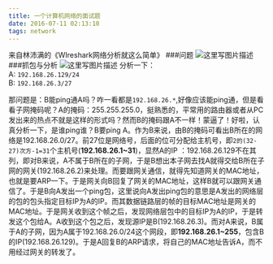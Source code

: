 ```yaml
---
title: 一个计算机网络的面试题
date: 2016-07-11 02:13:10
tags: network
---
```


来自林沛满的《WIreshark网络分析就这么简单》
###问题
![这里写图片描述](http://ww4.sinaimg.cn/mw690/b0a7c3b6gw1f2t4h26er3j21301mhn8a.jpg)
###抓包与分析
![这里写图片描述](http://ww3.sinaimg.cn/mw690/b0a7c3b6gw1f2t6wbut7aj210u469hce.jpg)
分析一下：</br>
A: `192.168.26.129/24` </br>
B: `192.168.26.3/27` </br>

那问题是：B能ping通A吗？咋一看都是`192.168.26.*`,好像应该能ping通，但是看看子网掩码呢？A的掩码：255.255.255.0，挺熟悉的，平常用的路由器或者从PC发出来的热点不就是这样的形式吗？然而B的掩码跟A不一样！蒙逼了！好啦，认真分析一下，是谁ping谁？B要ping A。作为B来说，由B的掩码可看出B所在的网络是192.168.26.0/27。前27位是网络号，后面的位可分配给主机号，即`2的(32-27)次方-1=31`个主机号(**192.168.26.1~31**)，显然A的IP ：192.168.26.129不在其列，即对B来说，A不属于B所在的子网，于是B想出本子网去找A就得交给B所在子网的网关(192.168.26.2)来处理。而要跟网关通信，就得先知道网关的MAC地址，也就是要ARP一下。于是网关向B回复了网关的MAC地址，这样B就可以跟网关通信了。于是B向A发出一个ping包，这里说向A发出ping包的意思是A发出的网络层的包的包头指定目标IP为A的IP。而其数据链路层的帧的目标MAC地址是网关的MAC地址。于是网关收到这个帧之后，发现网络层包中的目标IP为A的IP，于是转发这个包给A。A收到这个包之后，发现源IP是B(192.168.26.3)。而对A来说，B属于A的子网，因为A属于192.168.26.0/24这个网段，即**192.168.26.1~255**，包含B的IP(192.168.26.129)。于是A回复B的ARP请求，将自己的MAC地址告诉A，而不用经过网关的转发了。
